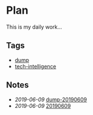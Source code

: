 # Plan

This is my daily work...

## Tags

- [dump](./tags/dump)
- [tech-intelligence](./tags/tech-intelligence)

## Notes

- *2019-06-09* [dump-20190609](./dump-20190609)
- *2019-06-09* [20190609](./20190609)
